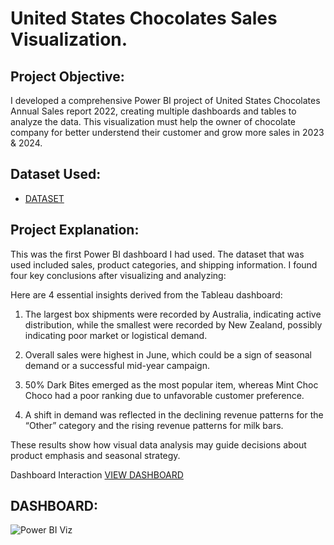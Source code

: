 # United States Chocolates Sales Visualization.

## Project Objective:
I developed a comprehensive Power BI project of United States Chocolates Annual Sales report 2022, creating multiple dashboards and tables to analyze the data. This visualization must help the owner of chocolate company for better understend their customer and grow more sales in 2023 & 2024.

## Dataset Used:
- <a href="https://github.com/saifulislamwork/Data-Analyst-Project-With-Power-BI./blob/main/Sample%20Data%20Power%20BI.xlsx"> DATASET </a>

## Project Explanation:
This was the first Power BI dashboard I had used. The dataset that was used included sales, product categories, and shipping information. I found four key conclusions after visualizing and analyzing:

Here are 4 essential insights derived from the Tableau dashboard:
1. The largest box shipments were recorded by Australia, indicating active distribution, while the smallest were recorded by New Zealand, possibly indicating poor market or logistical demand.

2. Overall sales were highest in June, which could be a sign of seasonal demand or a successful mid-year campaign.

3. 50% Dark Bites emerged as the most popular item, whereas Mint Choc Choco had a poor ranking due to unfavorable customer preference.

4. A shift in demand was reflected in the declining revenue patterns for the “Other” category and the rising revenue patterns for milk bars.

These results show how visual data analysis may guide decisions about product emphasis and seasonal strategy.

Dashboard Interaction <a href="https://github.com/saifulislamwork/Data-Analyst-Project-With-Power-BI./blob/main/Power%20BI%20Viz.jpg"> VIEW DASHBOARD </a>

## DASHBOARD:


![Power BI Viz](https://github.com/user-attachments/assets/46920a6f-3fb7-4a02-8e75-aa3e21723134)
